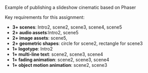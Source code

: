 Example of publishing a slideshow cinematic based on Phaser

Key requirements for this assignment:
- **3+ scenes**: Intro2, scene2, scene3, scene4, scene5
- **2+ audio assets**:Intro2, scene5   
- **2+ image assets**: scene5,
- **2+ geometric shapes**: circle for scene2, rectangle for scene3
- **1+ logotype**: Intro2
- **1+ multi-line text**:  scene2, scene3, scene4 
- **1+ fading animation**: scene2, scene3, scene4 
- **1+ object motion animation**: scene2, scene3